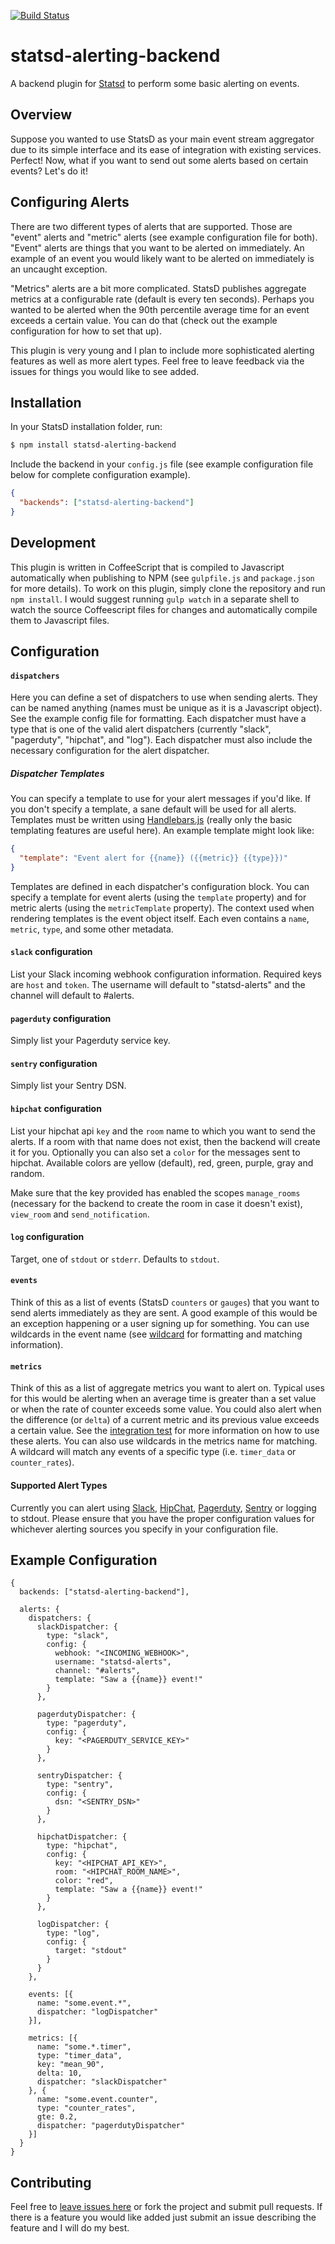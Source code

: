 [![Build Status](https://travis-ci.org/joshgummersall/statsd-alerting-backend.svg?branch=master)](https://travis-ci.org/joshgummersall/statsd-alerting-backend)

statsd-alerting-backend
======================

A backend plugin for [Statsd](https://github.com/etsy/statsd/) to perform some
basic alerting on events.

## Overview

Suppose you wanted to use StatsD as your main event stream aggregator due
to its simple interface and its ease of integration with existing services.
Perfect! Now, what if you want to send out some alerts based on certain events?
Let's do it!

## Configuring Alerts

There are two different types of alerts that are supported. Those are "event"
alerts and "metric" alerts (see example configuration file for both). "Event"
alerts are things that you want to be alerted on immediately. An example of an
event you would likely want to be alerted on immediately is an uncaught
exception.

"Metrics" alerts are a bit more complicated. StatsD publishes aggregate metrics
at a configurable rate (default is every ten seconds). Perhaps you wanted to be
alerted when the 90th percentile average time for an event exceeds a certain
value. You can do that (check out the example configuration for how to set that
up).

This plugin is very young and I plan to include more sophisticated alerting
features as well as more alert types. Feel free to leave feedback via the
issues for things you would like to see added.

## Installation

In your StatsD installation folder, run:

```bash
$ npm install statsd-alerting-backend
```

Include the backend in your `config.js` file (see example configuration file
below for complete configuration example).

```json
{
  "backends": ["statsd-alerting-backend"]
}
```

## Development

This plugin is written in CoffeeScript that is compiled to Javascript
automatically when publishing to NPM (see `gulpfile.js` and `package.json` for
more details). To work on this plugin, simply clone the repository and run
`npm install`. I would suggest running `gulp watch` in a separate shell to
watch the source Coffeescript files for changes and automatically compile them
to Javascript files.

## Configuration

#### `dispatchers`

Here you can define a set of dispatchers to use when sending alerts. They can
be named anything (names must be unique as it is a Javascript object). See the
example config file for formatting. Each dispatcher must have a type that is
one of the valid alert dispatchers (currently "slack", "pagerduty", "hipchat",
and "log").
Each dispatcher must also include the necessary configuration for the alert
dispatcher.

##### Dispatcher Templates

You can specify a template to use for your alert messages if you'd like. If you
don't specify a template, a sane default will be used for all alerts. Templates
must be written using [Handlebars.js](http://handlebarsjs.com/) (really only the
basic templating features are useful here). An example template might look like:

```json
{
  "template": "Event alert for {{name}} ({{metric}} {{type}})"
}
```

Templates are defined in each dispatcher's configuration block. You can specify
a template for event alerts (using the `template` property) and for metric
alerts (using the `metricTemplate` property). The context used when rendering
templates is the event object itself. Each even contains a `name`, `metric`,
`type`, and some other metadata.

#### `slack` configuration

List your Slack incoming webhook configuration information. Required keys are
`host` and `token`. The username will default to "statsd-alerts" and the channel
will default to #alerts.

#### `pagerduty` configuration

Simply list your Pagerduty service key.

#### `sentry` configuration

Simply list your Sentry DSN.

#### `hipchat` configuration

List your hipchat api `key` and the `room` name to which you want to send the
alerts. If a room with that name does not exist, then the backend will create
it for you. Optionally you can also set a `color` for the messages sent to
hipchat. Available colors are yellow (default), red, green, purple,
gray and random.

Make sure that the key provided has enabled the scopes `manage_rooms`
(necessary for the backend to create the room in case it doesn't exist),
`view_room` and `send_notification`.

#### `log` configuration

Target, one of `stdout` or `stderr`. Defaults to `stdout`.

#### `events`

Think of this as a list of events (StatsD `counters` or `gauges`) that you want
to send alerts immediately as they are sent. A good example of this would be an
exception happening or a user signing up for something. You can use wildcards
in the event name (see [wildcard](https://www.npmjs.org/package/wildcard) for
formatting and matching information).

#### `metrics`

Think of this as a list of aggregate metrics you want to alert on. Typical uses
for this would be alerting when an average time is greater than a set value or
when the rate of counter exceeds some value. You could also alert when the
difference (or `delta`) of a current metric and its previous value exceeds a
certain value. See the [integration test](https://github.com/joshgummersall/statsd-alerting-backend/blob/master/test/integration_test.coffee)
for more information on how to use these alerts. You can also use wildcards
in the metrics name for matching. A wildcard will match any events of a specific
type (i.e. `timer_data` or `counter_rates`).

#### Supported Alert Types

Currently you can alert using [Slack](https://slack.com/), [HipChat](https://www.hipchat.com/),
[Pagerduty](http://www.pagerduty.com/), [Sentry](https://getsentry.com/welcome/) 
or logging to stdout. Please ensure that you have the proper configuration
values for whichever alerting sources you specify in your configuration file.

## Example Configuration

```
{
  backends: ["statsd-alerting-backend"],

  alerts: {
    dispatchers: {
      slackDispatcher: {
        type: "slack",
        config: {
          webhook: "<INCOMING_WEBHOOK>",
          username: "statsd-alerts",
          channel: "#alerts",
          template: "Saw a {{name}} event!"
        }
      },

      pagerdutyDispatcher: {
        type: "pagerduty",
        config: {
          key: "<PAGERDUTY_SERVICE_KEY>"
        }
      },

      sentryDispatcher: {
        type: "sentry",
        config: {
          dsn: "<SENTRY_DSN>"
        }
      },

      hipchatDispatcher: {
        type: "hipchat",
        config: {
          key: "<HIPCHAT_API_KEY>",
          room: "<HIPCHAT_ROOM_NAME>",
          color: "red",
          template: "Saw a {{name}} event!"
        }
      },

      logDispatcher: {
        type: "log",
        config: {
          target: "stdout"
        }
      }
    },

    events: [{
      name: "some.event.*",
      dispatcher: "logDispatcher"
    }],

    metrics: [{
      name: "some.*.timer",
      type: "timer_data",
      key: "mean_90",
      delta: 10,
      dispatcher: "slackDispatcher"
    }, {
      name: "some.event.counter",
      type: "counter_rates",
      gte: 0.2,
      dispatcher: "pagerdutyDispatcher"
    }]
  }
}
```

## Contributing

Feel free to [leave issues here](https://github.com/joshgummersall/statsd-alerting-backend/issues)
or fork the project and submit pull requests. If there is a feature you would like added
just submit an issue describing the feature and I will do my best.

